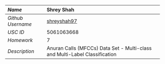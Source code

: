 | _Name_            | Shrey Shah                                                                 |
| :---------------- | :------------------------------------------------------------------------- |
| _Github Username_ | [shreyshah97](https://github.com/shreyshah97)                              |
| _USC ID_          | 5061063668                                                                 |
| _Homework_        | 7                                                                          |
| _Description_     | Anuran Calls (MFCCs) Data Set - Multi-class and Multi-Label Classification |
